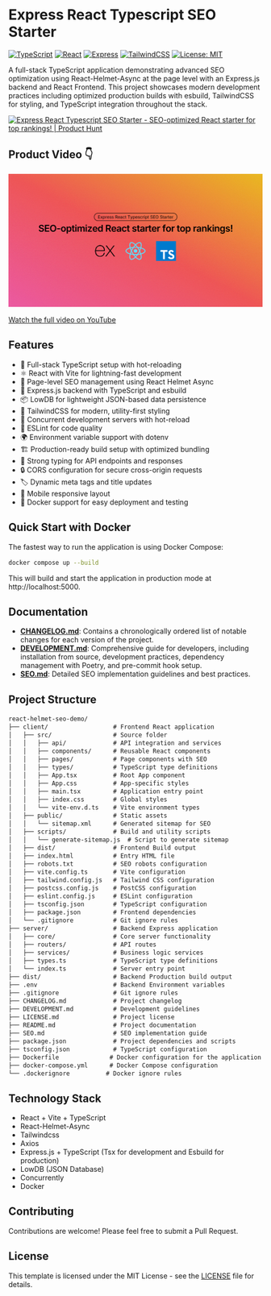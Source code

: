 # Express React Typescript SEO Starter

[![TypeScript](https://img.shields.io/badge/TypeScript-5.0+-blue.svg)](https://www.typescriptlang.org/)
[![React](https://img.shields.io/badge/React-18.0+-blue.svg)](https://reactjs.org/)
[![Express](https://img.shields.io/badge/Express-4.18+-blue.svg)](https://expressjs.com/)
[![TailwindCSS](https://img.shields.io/badge/TailwindCSS-3.0+-blue.svg)](https://tailwindcss.com/)
[![License: MIT](https://img.shields.io/badge/License-MIT-yellow.svg)](https://opensource.org/licenses/MIT)

A full-stack TypeScript application demonstrating advanced SEO optimization using React-Helmet-Async at the page level with an Express.js backend and React Frontend. This project showcases modern development practices including optimized production builds with esbuild, TailwindCSS for styling, and TypeScript integration throughout the stack.

<a href="https://www.producthunt.com/posts/express-react-typescript-seo-starter?embed=true&utm_source=badge-featured&utm_medium=badge&utm_souce=badge-express&#0045;react&#0045;typescript&#0045;seo&#0045;starter" target="_blank"><img src="https://api.producthunt.com/widgets/embed-image/v1/featured.svg?post_id=947185&theme=light&t=1743625514251" alt="Express&#0032;React&#0032;Typescript&#0032;SEO&#0032;Starter - SEO&#0045;optimized&#0032;React&#0032;starter&#0032;for&#0032;top&#0032;rankings&#0033; | Product Hunt" style="width: 250px; height: 54px;" width="250" height="54" /></a>


## Product Video 👇

[![Express React Typescript SEO Starter](./client/public/og-image.png)](https://youtu.be/TcjIwunK8m8)

[Watch the full video on YouTube](https://youtu.be/TcjIwunK8m8)


## Features

- 🚀 Full-stack TypeScript setup with hot-reloading
- ⚛️ React with Vite for lightning-fast development
- 🎯 Page-level SEO management using React Helmet Async
- 🔧 Express.js backend with TypeScript and esbuild
- 📦 LowDB for lightweight JSON-based data persistence
- 🎨 TailwindCSS for modern, utility-first styling
- 🔄 Concurrent development servers with hot-reload
- 📝 ESLint for code quality
- 🌍 Environment variable support with dotenv
- 🏗️ Production-ready build setup with optimized bundling
- 💪 Strong typing for API endpoints and responses
- 🔒 CORS configuration for secure cross-origin requests
- 🏷️ Dynamic meta tags and title updates
- 📱 Mobile responsive layout
- 🐳 Docker support for easy deployment and testing

## Quick Start with Docker

The fastest way to run the application is using Docker Compose:

```bash
docker compose up --build
```

This will build and start the application in production mode at http://localhost:5000.

## Documentation

- **[CHANGELOG.md](CHANGELOG.md)**: Contains a chronologically ordered list of notable changes for each version of the project.
- **[DEVELOPMENT.md](DEVELOPMENT.md)**: Comprehensive guide for developers, including installation from source, development practices, dependency management with Poetry, and pre-commit hook setup.
- **[SEO.md](SEO.md)**: Detailed SEO implementation guidelines and best practices.


## Project Structure

```
react-helmet-seo-demo/
├── client/                  # Frontend React application
│   ├── src/                 # Source folder
│   │   ├── api/             # API integration and services
│   │   ├── components/      # Reusable React components
│   │   ├── pages/           # Page components with SEO
│   │   ├── types/           # TypeScript type definitions
│   │   ├── App.tsx          # Root App component
│   │   ├── App.css          # App-specific styles
│   │   ├── main.tsx         # Application entry point
│   │   ├── index.css        # Global styles
│   │   └── vite-env.d.ts    # Vite environment types
│   ├── public/              # Static assets
│   │   └── sitemap.xml      # Generated sitemap for SEO
│   ├── scripts/             # Build and utility scripts
│   │   └── generate-sitemap.js  # Script to generate sitemap
│   ├── dist/                # Frontend Build output
│   ├── index.html           # Entry HTML file
│   ├── robots.txt           # SEO robots configuration
│   ├── vite.config.ts       # Vite configuration
│   ├── tailwind.config.js   # Tailwind CSS configuration
│   ├── postcss.config.js    # PostCSS configuration
│   ├── eslint.config.js     # ESLint configuration
│   ├── tsconfig.json        # TypeScript configuration
│   ├── package.json         # Frontend dependencies
│   └── .gitignore           # Git ignore rules
├── server/                  # Backend Express application
│   ├── core/                # Core server functionality
│   ├── routers/             # API routes
│   ├── services/            # Business logic services
│   ├── types.ts             # TypeScript type definitions
│   └── index.ts             # Server entry point
├── dist/                    # Backend Production build output
├── .env                     # Backend Environment variables
├── .gitignore               # Git ignore rules
├── CHANGELOG.md             # Project changelog
├── DEVELOPMENT.md           # Development guidelines
├── LICENSE.md               # Project license
├── README.md                # Project documentation
├── SEO.md                   # SEO implementation guide
├── package.json             # Project dependencies and scripts
├── tsconfig.json            # TypeScript configuration
├── Dockerfile              # Docker configuration for the application
├── docker-compose.yml      # Docker Compose configuration
└── .dockerignore          # Docker ignore rules
```

## Technology Stack
- React + Vite + TypeScript
- React-Helmet-Async
- Tailwindcss
- Axios
- Express.js + TypeScript (Tsx for development and Esbuild for production)
- LowDB (JSON Database)
- Concurrently
- Docker

## Contributing

Contributions are welcome! Please feel free to submit a Pull Request.

## License

This template is licensed under the MIT License - see the [LICENSE](LICENSE) file for details. 